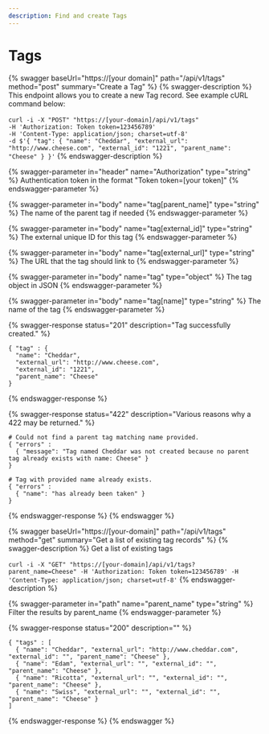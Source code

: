 ```yaml
---
description: Find and create Tags
---
```


# Tags

{% swagger baseUrl="https://[your domain]" path="/api/v1/tags" method="post" summary="Create a Tag" %}
{% swagger-description %}
This endpoint allows you to create a new Tag record.  See example cURL command below:\
\
`curl -i -X "POST" "https://[your-domain]/api/v1/tags"`\
`-H 'Authorization: Token token=123456789'`\
`-H 'Content-Type: application/json; charset=utf-8'`\
`-d $'{ "tag": { "name": "Cheddar", "external_url": "http://www.cheese.com", "external_id": "1221", "parent_name": "Cheese" } }'`&#x20;
{% endswagger-description %}

{% swagger-parameter in="header" name="Authorization" type="string" %}
Authentication token in the format "Token token=\[your token]"
{% endswagger-parameter %}

{% swagger-parameter in="body" name="tag[parent_name]" type="string" %}
The name of the parent tag if needed
{% endswagger-parameter %}

{% swagger-parameter in="body" name="tag[external_id]" type="string" %}
The external unique ID for this tag
{% endswagger-parameter %}

{% swagger-parameter in="body" name="tag[external_url]" type="string" %}
The URL that the tag should link to
{% endswagger-parameter %}

{% swagger-parameter in="body" name="tag" type="object" %}
The tag object in JSON
{% endswagger-parameter %}

{% swagger-parameter in="body" name="tag[name]" type="string" %}
The name of the tag
{% endswagger-parameter %}

{% swagger-response status="201" description="Tag successfully created." %}
```
{ "tag" : {    
  "name": "Cheddar", 
  "external_url": "http://www.cheese.com", 
  "external_id": "1221", 
  "parent_name": "Cheese"
}
```
{% endswagger-response %}

{% swagger-response status="422" description="Various reasons why a 422 may be returned." %}
```
# Could not find a parent tag matching name provided.
{ "errors" : 
  { "message": "Tag named Cheddar was not created because no parent tag already exists with name: Cheese" }
} 

# Tag with provided name already exists.
{ "errors" : 
  { "name": "has already been taken" }
}

```
{% endswagger-response %}
{% endswagger %}

{% swagger baseUrl="https://[your-domain]" path="/api/v1/tags" method="get" summary="Get a list of existing tag records" %}
{% swagger-description %}
Get a list of existing tags\
\
`curl -i -X "GET" "https://[your-domain]/api/v1/tags?parent_name=Cheese" -H 'Authorization: Token token=123456789' -H 'Content-Type: application/json; charset=utf-8'`
{% endswagger-description %}

{% swagger-parameter in="path" name="parent_name" type="string" %}
Filter the results by parent\_name
{% endswagger-parameter %}

{% swagger-response status="200" description="" %}
```
{ "tags" : [ 
  { "name": "Cheddar", "external_url": "http://www.cheddar.com", "external_id": "", "parent_name": "Cheese" },
  { "name": "Edam", "external_url": "", "external_id": "", "parent_name": "Cheese" },
  { "name": "Ricotta", "external_url": "", "external_id": "", "parent_name": "Cheese" },
  { "name": "Swiss", "external_url": "", "external_id": "", "parent_name": "Cheese" }
]
```
{% endswagger-response %}
{% endswagger %}

